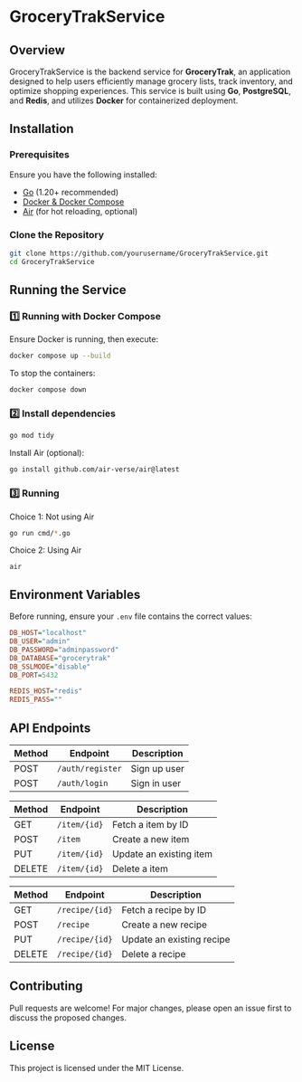 # GroceryTrakService

## Overview
GroceryTrakService is the backend service for **GroceryTrak**, an application designed to help users efficiently manage grocery lists, track inventory, and optimize shopping experiences. This service is built using **Go**, **PostgreSQL**, and **Redis**, and utilizes **Docker** for containerized deployment.

## Installation

### **Prerequisites**
Ensure you have the following installed:
- [Go](https://go.dev/dl/) (1.20+ recommended)
- [Docker & Docker Compose](https://docs.docker.com/get-docker/)
- [Air](https://github.com/cosmtrek/air) (for hot reloading, optional)

### **Clone the Repository**
```sh
git clone https://github.com/yourusername/GroceryTrakService.git
cd GroceryTrakService
```

## **Running the Service**

### **1️⃣ Running with Docker Compose**
Ensure Docker is running, then execute:
```sh
docker compose up --build
```

To stop the containers:
```sh
docker compose down
```

### **2️⃣ Install dependencies**
```sh
go mod tidy
```

Install Air (optional):
```sh
go install github.com/air-verse/air@latest
```

### **3️⃣ Running**
Choice 1: Not using Air
```sh
go run cmd/*.go
```

Choice 2: Using Air
```
air
```

## **Environment Variables**
Before running, ensure your `.env` file contains the correct values:
```ini
DB_HOST="localhost"
DB_USER="admin"
DB_PASSWORD="adminpassword"
DB_DATABASE="grocerytrak"
DB_SSLMODE="disable"
DB_PORT=5432

REDIS_HOST="redis"
REDIS_PASS=""
```

## **API Endpoints**
| Method | Endpoint             | Description                |
|--------|----------------------|----------------------------|
| POST   | `/auth/register`     | Sign up user               |
| POST   | `/auth/login`        | Sign in user               |

| Method | Endpoint             | Description                |
|--------|----------------------|----------------------------|
| GET    | `/item/{id}`         | Fetch a item by ID         |
| POST   | `/item`              | Create a new item          |
| PUT    | `/item/{id}`         | Update an existing item    |
| DELETE | `/item/{id}`         | Delete a item              |

| Method | Endpoint             | Description                |
|--------|----------------------|----------------------------|
| GET    | `/recipe/{id}`       | Fetch a recipe by ID       |
| POST   | `/recipe`            | Create a new recipe        |
| PUT    | `/recipe/{id}`       | Update an existing recipe  |
| DELETE | `/recipe/{id}`       | Delete a recipe            |

## **Contributing**
Pull requests are welcome! For major changes, please open an issue first to discuss the proposed changes.

## **License**
This project is licensed under the MIT License.

